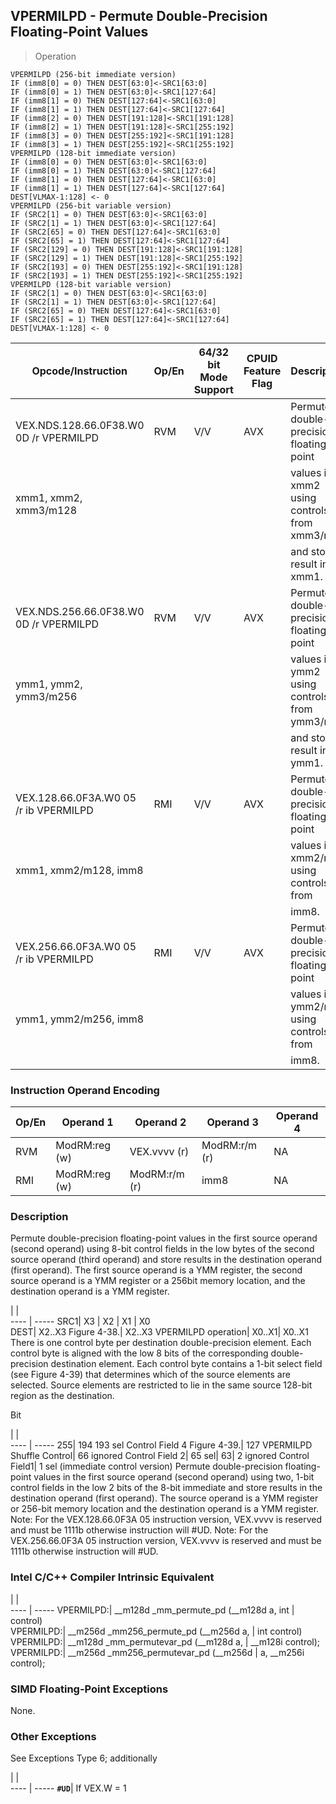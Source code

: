 ## VPERMILPD  -  Permute Double-Precision Floating-Point Values

> Operation

``` slim
VPERMILPD (256-bit immediate version)
IF (imm8[0] = 0) THEN DEST[63:0]<-SRC1[63:0]
IF (imm8[0] = 1) THEN DEST[63:0]<-SRC1[127:64]
IF (imm8[1] = 0) THEN DEST[127:64]<-SRC1[63:0]
IF (imm8[1] = 1) THEN DEST[127:64]<-SRC1[127:64]
IF (imm8[2] = 0) THEN DEST[191:128]<-SRC1[191:128]
IF (imm8[2] = 1) THEN DEST[191:128]<-SRC1[255:192]
IF (imm8[3] = 0) THEN DEST[255:192]<-SRC1[191:128]
IF (imm8[3] = 1) THEN DEST[255:192]<-SRC1[255:192]
VPERMILPD (128-bit immediate version)
IF (imm8[0] = 0) THEN DEST[63:0]<-SRC1[63:0]
IF (imm8[0] = 1) THEN DEST[63:0]<-SRC1[127:64]
IF (imm8[1] = 0) THEN DEST[127:64]<-SRC1[63:0]
IF (imm8[1] = 1) THEN DEST[127:64]<-SRC1[127:64]
DEST[VLMAX-1:128] <- 0
VPERMILPD (256-bit variable version)
IF (SRC2[1] = 0) THEN DEST[63:0]<-SRC1[63:0]
IF (SRC2[1] = 1) THEN DEST[63:0]<-SRC1[127:64]
IF (SRC2[65] = 0) THEN DEST[127:64]<-SRC1[63:0]
IF (SRC2[65] = 1) THEN DEST[127:64]<-SRC1[127:64]
IF (SRC2[129] = 0) THEN DEST[191:128]<-SRC1[191:128]
IF (SRC2[129] = 1) THEN DEST[191:128]<-SRC1[255:192]
IF (SRC2[193] = 0) THEN DEST[255:192]<-SRC1[191:128]
IF (SRC2[193] = 1) THEN DEST[255:192]<-SRC1[255:192]
VPERMILPD (128-bit variable version)
IF (SRC2[1] = 0) THEN DEST[63:0]<-SRC1[63:0]
IF (SRC2[1] = 1) THEN DEST[63:0]<-SRC1[127:64]
IF (SRC2[65] = 0) THEN DEST[127:64]<-SRC1[63:0]
IF (SRC2[65] = 1) THEN DEST[127:64]<-SRC1[127:64]
DEST[VLMAX-1:128] <- 0

```

 Opcode/Instruction                    | Op/En| 64/32 bit Mode Support| CPUID Feature Flag| Description                                
 ---  | --- | --- | --- | ---
 VEX.NDS.128.66.0F38.W0 0D /r VPERMILPD| RVM  | V/V                   | AVX               | Permute double-precision floating-point    
 xmm1, xmm2, xmm3/m128                 |      |                       |                   | values in xmm2 using controls from xmm3/mem
                                       |      |                       |                   | and store result in xmm1.                  
 VEX.NDS.256.66.0F38.W0 0D /r VPERMILPD| RVM  | V/V                   | AVX               | Permute double-precision floating-point    
 ymm1, ymm2, ymm3/m256                 |      |                       |                   | values in ymm2 using controls from ymm3/mem
                                       |      |                       |                   | and store result in ymm1.                  
 VEX.128.66.0F3A.W0 05 /r ib VPERMILPD | RMI  | V/V                   | AVX               | Permute double-precision floating-point    
 xmm1, xmm2/m128, imm8                 |      |                       |                   | values in xmm2/mem using controls from     
                                       |      |                       |                   | imm8.                                      
 VEX.256.66.0F3A.W0 05 /r ib VPERMILPD | RMI  | V/V                   | AVX               | Permute double-precision floating-point    
 ymm1, ymm2/m256, imm8                 |      |                       |                   | values in ymm2/mem using controls from     
                                       |      |                       |                   | imm8.                                      

### Instruction Operand Encoding
 Op/En| Operand 1    | Operand 2    | Operand 3    | Operand 4
 ---  | --- | --- | --- | ---
 RVM  | ModRM:reg (w)| VEX.vvvv (r) | ModRM:r/m (r)| NA       
 RMI  | ModRM:reg (w)| ModRM:r/m (r)| imm8         | NA       

### Description
Permute double-precision floating-point values in the first source operand (second
operand) using 8-bit control fields in the low bytes of the second source operand
(third operand) and store results in the destination operand (first operand).
The first source operand is a YMM register, the second source operand is a YMM
register or a 256bit memory location, and the destination operand is a YMM register.

   | |  
---- | -----
 SRC1| X3                 | X2                        | X1    | X0    
 DEST| X2..X3 Figure 4-38.| X2..X3 VPERMILPD operation| X0..X1| X0..X1
There is one control byte per destination double-precision element. Each control
byte is aligned with the low 8 bits of the corresponding double-precision destination
element. Each control byte contains a 1-bit select field (see Figure 4-39) that
determines which of the source elements are selected. Source elements are restricted
to lie in the same source 128-bit region as the destination.

Bit

   | |  
---- | -----
 255| 194 193 sel Control Field 4 Figure 4-39.| 127 VPERMILPD Shuffle Control| 66 ignored Control Field 2| 65 sel| 63| 2 ignored Control Field1| 1 sel
(immediate control version) Permute double-precision floating-point values in
the first source operand (second operand) using two, 1-bit control fields in
the low 2 bits of the 8-bit immediate and store results in the destination operand
(first operand). The source operand is a YMM register or 256-bit memory location
and the destination operand is a YMM register. Note: For the VEX.128.66.0F3A
05 instruction version, VEX.vvvv is reserved and must be 1111b otherwise instruction
will #UD. Note: For the VEX.256.66.0F3A 05 instruction version, VEX.vvvv is
reserved and must be 1111b otherwise instruction will #UD.



### Intel C/C++ Compiler Intrinsic Equivalent
   | |  
---- | -----
 VPERMILPD:| __m128d _mm_permute_pd (__m128d a, int
           | control)                              
 VPERMILPD:| __m256d _mm256_permute_pd (__m256d a, 
           | int control)                          
 VPERMILPD:| __m128d _mm_permutevar_pd (__m128d a, 
           | __m128i control);                     
 VPERMILPD:| __m256d _mm256_permutevar_pd (__m256d 
           | a, __m256i control);                  

### SIMD Floating-Point Exceptions
None.


### Other Exceptions
See Exceptions Type 6; additionally

   | |  
---- | -----
 **``#UD``**| If VEX.W = 1
